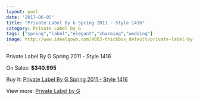 ```yaml
---
layout: post
date: '2017-06-05'
title: "Private Label By G Spring 2011 - Style 1416"
category: Private Label by G
tags: ["spring","label","elegant","charming","wedding"]
image: http://www.idealgown.com/9803-thickbox_default/private-label-by-g-spring-2011-style-1416.jpg
---
```

Private Label By G Spring 2011 - Style 1416

On Sales: **$340.995**
<a href="https://www.idealgown.com/en/private-label-by-g/4048-private-label-by-g-spring-2011-style-1416.html"><amp-img layout="responsive" width="600" height="600" src="//www.idealgown.com/9803-thickbox_default/private-label-by-g-spring-2011-style-1416.jpg" alt="Private Label By G Spring 2011 - Style 1416 0" /></a>
<a href="https://www.idealgown.com/en/private-label-by-g/4048-private-label-by-g-spring-2011-style-1416.html"><amp-img layout="responsive" width="600" height="600" src="//www.idealgown.com/9805-thickbox_default/private-label-by-g-spring-2011-style-1416.jpg" alt="Private Label By G Spring 2011 - Style 1416 1" /></a>
<a href="https://www.idealgown.com/en/private-label-by-g/4048-private-label-by-g-spring-2011-style-1416.html"><amp-img layout="responsive" width="600" height="600" src="//www.idealgown.com/9804-thickbox_default/private-label-by-g-spring-2011-style-1416.jpg" alt="Private Label By G Spring 2011 - Style 1416 2" /></a>

Buy it: [Private Label By G Spring 2011 - Style 1416](https://www.idealgown.com/en/private-label-by-g/4048-private-label-by-g-spring-2011-style-1416.html "Private Label By G Spring 2011 - Style 1416")

View more: [Private Label by G](https://www.idealgown.com/en/46-private-label-by-g "Private Label by G")